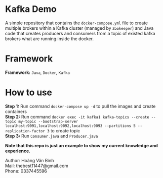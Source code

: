 # Kafka Demo
A simple repository that contains the `docker-compose.yml` file to create multiple brokers within a Kafka cluster (managed by `Zookeeper`) and Java code that creates producers and consumers from a topic of existed kafka brokers what are running inside the docker. 
# Framework
<strong>Framework:</strong>  `Java`, `Docker`, `Kafka`
# How to use
<strong>Step 1:</strong> Run command `docker-compose up -d` to pull the images and create containers
<br>
<strong>Step 2:</strong> Run command `docker exec -it kafka1 kafka-topics --create --topic my-topic --bootstrap-server localhost:9091,localhost:9092,localhost:9093 --partitions 5 --replication-factor 3` to create topic
<br>
<strong>Step 3:</strong> Run `Consumer.java` and `Producer.java`

<strong>Note that this repo is just an example to show my current knowledge and experience. </strong>
<div>Author: Hoàng Văn Bình</div>
<div>Mail: thebest11447@gmail.com</div>
<div>Phone: 0337445596</div>
